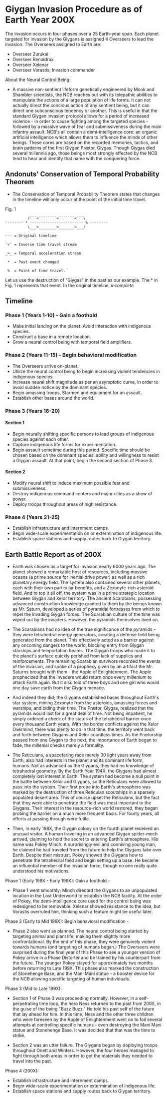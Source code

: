 # Giygan Invasion Procedure as of Earth Year 200X

The invasion occurs in four phases over a 25 Earth-year span.  Each planet targeted for invasion by the Giygans is assigned 4 Overseers to lead the invasion.  The Overseers assigned to Earth are:

- Overseer Zurukai
- Overseer Renoldrax
- Overseer Xelenar
- Overseer Vorastis; Invasion commander

About the Neural Control Being:

- A massive non-sentient lifeform genetically engineered by Mook and Shambler scientists, the NCB reaches out with its telepathic abilities to manipulate the actions of a large population of life forms.  It can not actually direct the concious action of any sentient being, but it can direct one subconscious tendency or another.  This is useful in that the standard Giygan invasion protocol allows for a period of increased violence - in order to cause fighting among the targeted species - followed by a massive wave of fear and submissiveness during the main infantry assault.  NCB's all contain a demi-intelligence core: an organic artificial intelligence which allows them to influence the minds of other beings.  These cores are based on the recorded memories, tactics, and brain patterns of the first Giygan Prætor, Giygas.  Though Giygas died several millennia ago, those beings most strongly effected by the NCB tend to hear and identify that name with the conquering force.

## Andonuts' Conservation of Temporal Probability Theorem
- The Conservation of Temporal Probability Theorem states that changes in the timeline will only occur at the point of the initial time travel.

Fig. 1

              /¯¯¯<¯¯¯¯¯¯¯¯<¯¯¯¯¯¯¯<¯¯¯\
    -------- * ------------------------ % --------
              \___>________>_______>___/

    --- = Original timeline

    ¯<¯ = Inverse time travel stream

    _>_ = Temporal acceleration stream

     *  = Past event changed

     %  = Point of time travel.

Let us use the destruction of "Giygas" in the past as our example.  The * in Fig. 1 represents that event.  In the original timeline, *incomplete*

## Timeline

### Phase 1 (Years 1-10) - Gain a foothold

  * Make initial landing on the planet.  Avoid interaction with indigenous species.
  * Construct a base in a remote location.
  * Grow a neural control being with temporal field amplifiers.

### Phase 2 (Years 11-15) - Begin behavioral modification

  * The Overseers arrive on-planet.
  * Utilize the neural control being to begin increasing violent tendencies in indigenous species.
  * Increase neural shift magnitude as per an asymptotic curve, in order to avoid sudden notice by the dominant species.
  * Begin amassing troops, Starmen and equipment for an assault.
  * Establish other bases around the world.

### Phase 3 (Years 16-20)

#### Section 1
  * Begin neurally shifting specific persons to lead groups of indigenous species against each other.
  * Capture indigenous life forms for experimentation.
  * Begin assault sometime during this period.  Specific time should be chosen based on the dominant species' ability and willingness to resist a Giygan assault.  At that point, begin the second section of Phase 3.
#### Section 2
  * Modify neural shift to induce maximum possible fear and submissiveness.
  * Destroy indigenous command centers and major cities as a show of power.
  * Deploy troops throughout areas of high resistance.

### Phase 4 (Years 21-25)

  * Establish infrastructure and internment camps.
  * Begin wide-scale experimentation on or extermination of indigenous life.
  * Establish space stations and supply routes back to Giygan territory.

## Earth Battle Report as of 200X

- Earth was chosen as a target for invasion nearly 6000 years ago.  The planet showed a remarkable host of resources, including massive oceans (a prime source for inertial drive power) as well as a rich planetary energy field.  The system also contained several other planets, each with their own particular benefits, and a Zexonyte-rich asteroid field.  And to top it all off, the system was in a prime strategic location between Giygan and Xelor territory.  The ancient Scarabians, possessing advanced construction knowledge granted to them by the beings known as Mr. Saturn, developed a series of pyramidal fortresses from which to repel the invading Giygan forces.  The Scarabian culture of the time was wiped out by the invaders.  However, the pyramids themselves lived on.

- The Scarabians had no idea of the true significance of the pyramids - they were tetrahedral energy generators, creating a defense field being generated from the planet.  This effectively acted as a barrier against any oncoming dangers to the world, blocking entry from Giygan starships and teleportation beams.  The Giygan troops who made it to the planet's surface quickly perished from lack of supplies and reinforcements.  The remaining Scarabian survivors recorded the events of the invasion, and spoke of a prophecy given by an artifact the Mr. Saturns brought with them - the Apple of Enlightenment.  The Apple prophecized that the invaders would return once every millenium to attack Earth again.  But it also told of three boys and one girl who would one day save earth from the Giygan menace.

- And indeed they did; the Giygans established bases throughout Earth's star system, mining Zexonyte from the asteroids, amassing forces and warships, and biding their time.  The Prætor, Giygas, realized that the pyramids would last for a great deal of time.  Not being impatient, he simply ordered a check of the status of the tetrahedral barrier once every thousand Earth years.  With the border conflicts against the Xelor Overmind, there was plenty to do in that time:  the territory went back and forth between Giygans and Xelor countless times.  As the Prætorship passed from one Giygan to the next, the importance of Earth began to fade, the millenial checks merely a formality.

- The Reticulans, a spacefaring race merely 30 light years away from Earth, also had interests in the planet and its dominant life form, humans.  Not as advanced as the Giygans, they had no knowledge of tetrahedral geometry.  By the Earth Year 194X, the Giygans had almost completely lost interest in Earth.  The system had become a null point in the battle between Xelor and Giygans, so the Reticulans were allowed to pass into the system.  Their first probe into Earth's atmosphere was marked by the destruction of three Reticulan scoutships in a sparsely populated desert area.  This of course upset the Reticulans, but the fact that they were able to penetrate the field was most important to the Giygans.  Their interest in the resource-rich world restored, they began probing the barrier on a much more frequent basis.  For fourty years, all efforts at passing through were futile.

- Then, in early 198X, the Giygan colony on the fourth planet received an unusual visitor.  A human traveling in an advanced Giygan spider-mech arrived, claiming to hold the secret to entering Earth's atmosphere.  His name was Pokey Minch.  A surprisingly evil and conniving young man, he claimed he had traveled from the future to help the Giygans take over Earth.  Despite their mistrust, Pokey showed the Giygans how to penetrate the tetrahedral field and begin setting up a base.  He became an influential member of the invasion force, though no one really quite understood his motivations.

Phase 1 (Early 198X - Early 199X): Gain a foothold -

- Phase 1 went smoothly;  Minch directed the Giygans to an unpopulated location in the Lost Underworld to establish the NCB facility.  At the order of Pokey, the demi-intelligence core used for the control being was redesigned to be removable.  Xelenar showed resistance to the idea, but Vorastis overruled him, thinking such a feature might be useful later.

Phase 2 (Early to Mid 199X): Begin behavioral modification -

- Phase 2 also went as planned.  The neural control being started by targeting animal and plant life, making them slightly more confrontational.  By the end of this phase, they were genuinely violent towards humans (and targeting of humans began.)  The Overseers were surprised during the final year of this Phase to see a younger version of Pokey arrive in a Phase Distorter and be trained by his counterpart from the future.  The younger Pokey stayed for approximately two months before returning to Late 199X.  This phase also marked the construction of Stonehenge Base, and the Mani Mani statue - a booster device for the NCB allowing specific targeting of human individuals.

Phase 3 (Mid to Late 199X):

- Section 1 of Phase 3 was proceeding normally.  However, in a self-perpetrating time loop, the hero Ness returned to the past from 200X, in the guise of the being "Buzz Buzz."  He told his past self of the future that lay ahead for him.  In this time, Ness and the other three children who were foreseen by the Apple of Enlightenment went on to foil several attempts at controlling specific humans - even destroying the Mani Mani statue and Stonehenge Base.  It was decided that that was the time to strike.

- Section 2 was an utter failure.  The Giygans began by deploying troops throughout Onett and Winters.  However, the four heroes managed to fight through both areas in order to get the materials they needed to travel into the past.

Phase 4 (200X):

  * Establish infrastructure and internment camps.
  * Begin wide-scale experimentation or extermination of indigenous life.
  * Establish space stations and supply routes back to Giygan territory.